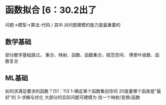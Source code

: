 # 函数拟合 [6：30.2出了

问题→模型->算法-代码 /
其中.对问题建模的能力是最重要的

## 数学基础

部分数学基础跳过。
集合、映射、函数、函数集合，赋范空间、
傅里叶级数、函数复合

## ML基础

如何求满足要求的函数？[51：113
1-确定某个函数集创空间
20度量哪个函故是"最好"的
3-求解与优化
大部分的实际问题可建模为
找一个映射/变换/函数